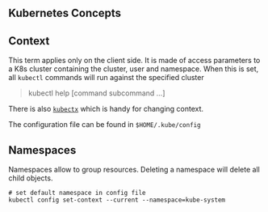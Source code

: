 ## Kubernetes Concepts

## Context

This term applies only on the client side. It is made of access parameters to a K8s cluster containing the cluster, user and namespace. When this is set, all `kubectl` commands will run against the specified cluster

>kubectl help [command subcommand ...]

There is also [`kubectx`](https://github.com/ahmetb/kubectx) which is handy for changing context.

The configuration file can be found in `$HOME/.kube/config`

## Namespaces

Namespaces allow to group resources. Deleting a namespace will delete all child objects.

```
# set default namespace in config file
kubectl config set-context --current --namespace=kube-system
```
